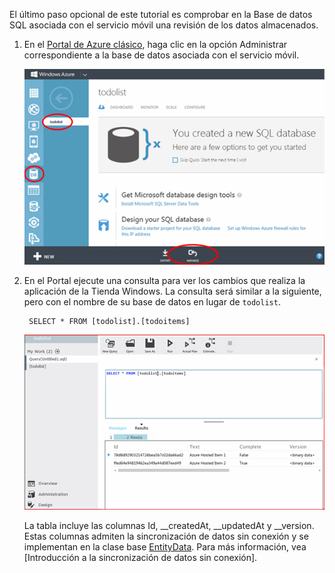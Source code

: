 
El último paso opcional de este tutorial es comprobar en la Base de datos SQL asociada con el servicio móvil una revisión de los datos almacenados.

1. En el [Portal de Azure clásico](https://manage.windowsazure.com/), haga clic en la opción Administrar correspondiente a la base de datos asociada con el servicio móvil.
   
    ![iniciar sesión para administrar la Base de datos SQL](./media/mobile-services-dotnet-backend-view-sql-data/manage-sql-azure-database.png)
2. En el Portal ejecute una consulta para ver los cambios que realiza la aplicación de la Tienda Windows. La consulta será similar a la siguiente, pero con el nombre de su base de datos en lugar de <code>todolist</code>.</p>
   
        SELECT * FROM [todolist].[todoitems]
   
    ![consultar en la Base de datos SQL los elementos almacenados](./media/mobile-services-dotnet-backend-view-sql-data/sql-azure-query.png)
   
    La tabla incluye las columnas Id, \_\_createdAt, \_\_updatedAt y \_\_version. Estas columnas admiten la sincronización de datos sin conexión y se implementan en la clase base [EntityData](http://msdn.microsoft.com/library/microsoft.windowsazure.mobile.service.entitydata.aspx). Para más información, vea [Introducción a la sincronización de datos sin conexión].

<!----HONumber=AcomDC_1203_2015-->